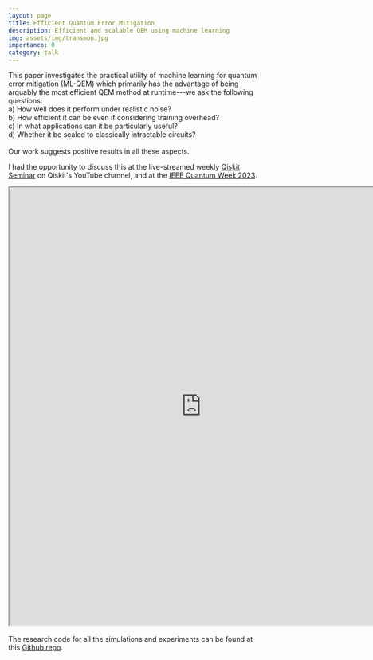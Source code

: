 ```yaml
---
layout: page
title: Efficient Quantum Error Mitigation
description: Efficient and scalable QEM using machine learning
img: assets/img/transmon.jpg
importance: 0
category: talk
---
```


This paper investigates the practical utility of machine learning for quantum error mitigation (ML-QEM) which primarily has the advantage of being arguably the most efficient QEM method at runtime---we ask the following questions: <br>
a) How well does it perform under realistic noise? <br>
b) How efficient it can be even if considering training overhead? <br>
c) In what applications can it be particularly useful? <br>
d) Whether it be scaled to classically intractable circuits? <br>
<br>
Our work suggests positive results in all these aspects. <br>

I had the opportunity to discuss this at the live-streamed weekly <a href="https://www.youtube.com/live/w7GHPmfCzZs?si=MMaW3E6smH1is4rN">Qiskit Seminar</a> on Qiskit's YouTube channel, and at the <a href="https://qai-workshop.ornl.gov/schedule/">IEEE Quantum Week 2023</a>. 
<br>

<iframe src="https://drive.google.com/file/d/1MPEpSl4Sia9AQzX-tpA38a1SLq_Mv2F3/preview" width="770" height="880" allow="autoplay"></iframe>
<br>
<br>
The research code for all the simulations and experiments can be found at this <a href="https://github.com/qiskit-community/blackwater/tree/research">Github repo</a>.

